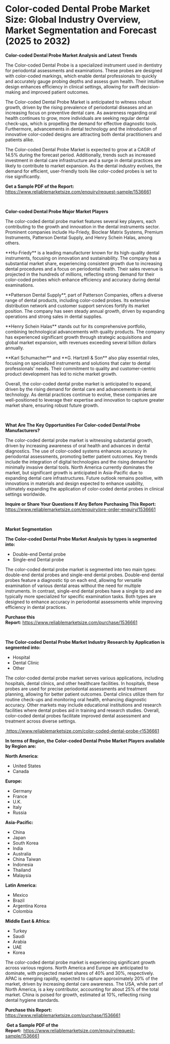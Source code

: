 <p><h1>Color-coded Dental Probe Market Size: Global Industry Overview, Market Segmentation and Forecast (2025 to 2032)</h1></p><p><strong>Color-coded Dental Probe Market Analysis and Latest Trends</strong></p>
<p><p>The Color-coded Dental Probe is a specialized instrument used in dentistry for periodontal assessments and examinations. These probes are designed with color-coded markings, which enable dental professionals to quickly and accurately gauge probing depths and assess gum health. Their intuitive design enhances efficiency in clinical settings, allowing for swift decision-making and improved patient outcomes.</p><p>The Color-coded Dental Probe Market is anticipated to witness robust growth, driven by the rising prevalence of periodontal diseases and an increasing focus on preventive dental care. As awareness regarding oral health continues to grow, more individuals are seeking regular dental check-ups, which is propelling the demand for effective diagnostic tools. Furthermore, advancements in dental technology and the introduction of innovative color-coded designs are attracting both dental practitioners and patients alike.</p><p>The Color-coded Dental Probe Market is expected to grow at a CAGR of 14.5% during the forecast period. Additionally, trends such as increased investment in dental care infrastructure and a surge in dental practices are likely to contribute to market expansion. As the dental industry evolves, the demand for efficient, user-friendly tools like color-coded probes is set to rise significantly.</p></p>
<p><strong>Get a Sample PDF of the Report:&nbsp;</strong> <a href="https://www.reliablemarketsize.com/enquiry/request-sample/1536661?utm_campaign=3537&utm_medium=2&utm_source=Github&utm_content=ia&utm_term=14042025&utm_id=color-coded-dental-probe">https://www.reliablemarketsize.com/enquiry/request-sample/1536661</a></p>
<p>&nbsp;</p>
<p><strong>Color-coded Dental Probe Major Market Players</strong></p>
<p><p>The color-coded dental probe market features several key players, each contributing to the growth and innovation in the dental instruments sector. Prominent companies include Hu-Friedy, Bioclear Matrix Systems, Premium Instruments, Patterson Dental Supply, and Henry Schein Halas, among others.</p><p>**Hu-Friedy** is a leading manufacturer known for its high-quality dental instruments, focusing on innovation and sustainability. The company has a substantial market share, experiencing consistent growth due to increasing dental procedures and a focus on periodontal health. Their sales revenue is projected in the hundreds of millions, reflecting strong demand for their color-coded probes which enhance efficiency and accuracy during dental examinations.</p><p>**Patterson Dental Supply**, part of Patterson Companies, offers a diverse range of dental products, including color-coded probes. Its extensive distribution network and customer support services fortify its market position. The company has seen steady annual growth, driven by expanding operations and strong sales in dental supplies.</p><p>**Henry Schein Halas** stands out for its comprehensive portfolio, combining technological advancements with quality products. The company has experienced significant growth through strategic acquisitions and global market expansion, with revenues exceeding several billion dollars annually.</p><p>**Karl Schumacher** and **G. Hartzell & Son** also play essential roles, focusing on specialized instruments and solutions that cater to dental professionals’ needs. Their commitment to quality and customer-centric product development has led to niche market growth.</p><p>Overall, the color-coded dental probe market is anticipated to expand, driven by the rising demand for dental care and advancements in dental technology. As dental practices continue to evolve, these companies are well-positioned to leverage their expertise and innovation to capture greater market share, ensuring robust future growth.</p></p>
<p>&nbsp;</p>
<p><strong>What Are The Key Opportunities For Color-coded Dental Probe Manufacturers?</strong></p>
<p><p>The color-coded dental probe market is witnessing substantial growth, driven by increasing awareness of oral health and advances in dental diagnostics. The use of color-coded systems enhances accuracy in periodontal assessments, promoting better patient outcomes. Key trends include the integration of digital technologies and the rising demand for minimally invasive dental tools. North America currently dominates the market, but significant growth is anticipated in Asia-Pacific due to expanding dental care infrastructures. Future outlook remains positive, with innovations in materials and design expected to enhance usability, ultimately expanding the application of color-coded dental probes in clinical settings worldwide.</p></p>
<p><strong>Inquire or Share Your Questions If Any Before Purchasing This Report:</strong> <a href="https://www.reliablemarketsize.com/enquiry/pre-order-enquiry/1536661?utm_campaign=3537&utm_medium=2&utm_source=Github&utm_content=ia&utm_term=14042025&utm_id=color-coded-dental-probe">https://www.reliablemarketsize.com/enquiry/pre-order-enquiry/1536661</a></p>
<p>&nbsp;</p>
<p><strong>Market Segmentation</strong></p>
<p><strong>The Color-coded Dental Probe Market Analysis by types is segmented into:</strong></p>
<p><ul><li>Double-end Dental probe</li><li>Single-end Dental probe</li></ul></p>
<p><p>The color-coded dental probe market is segmented into two main types: double-end dental probes and single-end dental probes. Double-end dental probes feature a diagnostic tip on each end, allowing for versatile examination of various dental areas without the need for multiple instruments. In contrast, single-end dental probes have a single tip and are typically more specialized for specific examination tasks. Both types are designed to enhance accuracy in periodontal assessments while improving efficiency in dental practices.</p></p>
<p><strong>Purchase this Report:&nbsp;</strong><a href="https://www.reliablemarketsize.com/purchase/1536661?utm_campaign=3537&utm_medium=2&utm_source=Github&utm_content=ia&utm_term=14042025&utm_id=color-coded-dental-probe">https://www.reliablemarketsize.com/purchase/1536661</a></p>
<p>&nbsp;</p>
<p><strong>The Color-coded Dental Probe Market Industry Research by Application is segmented into:</strong></p>
<p><ul><li>Hospital</li><li>Dental Clinic</li><li>Other</li></ul></p>
<p><p>The color-coded dental probe market serves various applications, including hospitals, dental clinics, and other healthcare facilities. In hospitals, these probes are used for precise periodontal assessments and treatment planning, allowing for better patient outcomes. Dental clinics utilize them for routine check-ups and monitoring oral health, enhancing diagnostic accuracy. Other markets may include educational institutions and research facilities where dental probes aid in training and research studies. Overall, color-coded dental probes facilitate improved dental assessment and treatment across diverse settings.</p></p>
<p><a href="https://www.reliablemarketsize.com/color-coded-dental-probe-r1536661?utm_campaign=3537&utm_medium=2&utm_source=Github&utm_content=ia&utm_term=14042025&utm_id=color-coded-dental-probe">&nbsp;https://www.reliablemarketsize.com/color-coded-dental-probe-r1536661</a></p>
<p><strong>In terms of Region, the Color-coded Dental Probe Market Players available by Region are:</strong></p>
<p>
    <p> <strong> North America: </strong>
        <ul>
            <li>United States</li>
            <li>Canada</li>
        </ul>
        </p> 
    <p> <strong> Europe: </strong>
        <ul>
            <li>Germany</li>
            <li>France</li>
            <li>U.K.</li>
            <li>Italy</li>
            <li>Russia</li>
        </ul>
        </p> 
    <p> <strong> Asia-Pacific: </strong>
        <ul>
            <li>China</li>
            <li>Japan</li>
            <li>South Korea</li>
            <li>India</li>
            <li>Australia</li>
            <li>China Taiwan</li>
            <li>Indonesia</li>
            <li>Thailand</li>
            <li>Malaysia</li>
        </ul>
        </p> 
    <p> <strong> Latin America: </strong>
        <ul>
            <li>Mexico</li>
            <li>Brazil</li>
            <li>Argentina Korea</li>
            <li>Colombia</li>
        </ul>
        </p> 
    <p> <strong> Middle East & Africa: </strong>
        <ul>
            <li>Turkey</li>
            <li>Saudi</li>
            <li>Arabia</li>
            <li>UAE</li>
            <li>Korea</li>
        </ul>
    </p>
    </p>
<p><p>The color-coded dental probe market is experiencing significant growth across various regions. North America and Europe are anticipated to dominate, with projected market shares of 40% and 30%, respectively. APAC is emerging rapidly, expected to capture approximately 20% of the market, driven by increasing dental care awareness. The USA, while part of North America, is a key contributor, accounting for about 25% of the total market. China is poised for growth, estimated at 10%, reflecting rising dental hygiene standards.</p></p>
<p><strong>Purchase this Report: </strong><a href="https://www.reliablemarketsize.com/purchase/1536661?utm_campaign=3537&utm_medium=2&utm_source=Github&utm_content=ia&utm_term=14042025&utm_id=color-coded-dental-probe">https://www.reliablemarketsize.com/purchase/1536661</a></p>
<p>&nbsp;<strong>Get a Sample PDF of the Report:&nbsp;&nbsp;</strong><a href="https://www.reliablemarketsize.com/enquiry/request-sample/1536661?utm_campaign=3537&utm_medium=2&utm_source=Github&utm_content=ia&utm_term=14042025&utm_id=color-coded-dental-probe">https://www.reliablemarketsize.com/enquiry/request-sample/1536661</a></p>
<p><strong></strong></p>
<p><p></p><p></p><p></p></p>